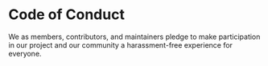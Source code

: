 # Code of Conduct

We as members, contributors, and maintainers pledge to make participation in our project and our community a harassment-free experience for everyone.
